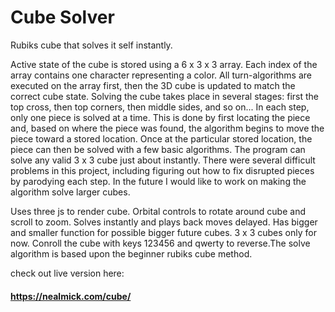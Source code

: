 # Cube Solver

Rubiks cube that solves it self instantly.

Active state of the cube is stored using a 6 x 3 x 3 array. Each index of the array contains one character representing a color. All turn-algorithms are executed on the array first, then the 3D cube is updated to match the correct cube state. Solving the cube takes place in several stages: first the top cross, then top corners, then middle sides, and so on... In each step, only one piece is solved at a time. This is done by first locating the piece and, based on where the piece was found, the algorithm begins to move the piece toward a stored location. Once at the particular stored location, the piece can then be solved with a few basic algorithms. The program can solve any valid 3 x 3 cube just about instantly. There were several difficult problems in this project, including figuring out how to fix disrupted pieces by parodying each step. In the future I would like to work on making the algorithm solve larger cubes.

Uses three js to render cube.  Orbital controls to rotate around cube and scroll to zoom.  Solves instantly and plays back moves delayed. Has bigger and smaller function for possible bigger future cubes.  3 x 3 cubes only for now.  Conroll the cube with keys 123456 and qwerty to reverse.The solve algorithm is based upon the beginner rubiks cube method. 


check out live version here:

#### https://nealmick.com/cube/
